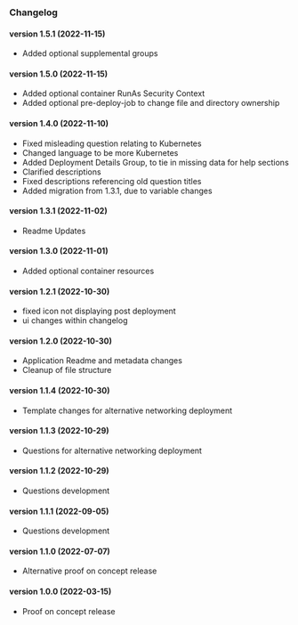 ### Changelog<br>

<a name="version 1.5.1"></a>
#### version 1.5.1 (2022-11-15)

* Added optional supplemental groups

<a name="version 1.5.0"></a>
#### version 1.5.0 (2022-11-15)

* Added optional container RunAs Security Context
* Added optional pre-deploy-job to change file and directory ownership

<a name="version 1.4.0"></a>
#### version 1.4.0 (2022-11-10)

* Fixed misleading question relating to Kubernetes
* Changed language to be more Kubernetes
* Added Deployment Details Group, to tie in missing data for help sections
* Clarified descriptions
* Fixed descriptions referencing old question titles
* Added migration from 1.3.1, due to variable changes

<a name="version 1.3.1"></a>
#### version 1.3.1 (2022-11-02)

* Readme Updates

<a name="version 1.3.0"></a>
#### version 1.3.0 (2022-11-01)

* Added optional container resources

<a name="version 1.2.1"></a>
#### version 1.2.1 (2022-10-30)

* fixed icon not displaying post deployment
* ui changes within changelog

<a name="version 1.2.0"></a>
#### version 1.2.0 (2022-10-30)

* Application Readme and metadata changes
* Cleanup of file structure

<a name="version 1.1.4"></a>
#### version 1.1.4 (2022-10-30)

* Template changes for alternative networking deployment

<a name="version 1.1.3"></a>
#### version 1.1.3 (2022-10-29)

* Questions for alternative networking deployment

<a name="version 1.1.2"></a>
#### version 1.1.2 (2022-10-29)

* Questions development

<a name="version 1.1.1"></a>
#### version 1.1.1 (2022-09-05)

* Questions development

<a name="version 1.1.0"></a>
#### version 1.1.0 (2022-07-07)

* Alternative proof on concept release

<a name="version 1.0.0"></a>
#### version 1.0.0 (2022-03-15)

* Proof on concept release
